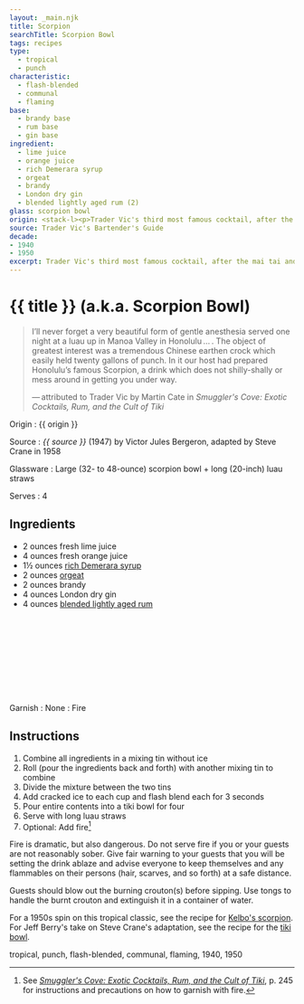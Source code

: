 ```yaml
---
layout: _main.njk
title: Scorpion
searchTitle: Scorpion Bowl
tags: recipes
type:
  - tropical
  - punch
characteristic:
  - flash-blended
  - communal
  - flaming
base:
  - brandy base
  - rum base
  - gin base
ingredient:
  - lime juice
  - orange juice
  - rich Demerara syrup
  - orgeat
  - brandy
  - London dry gin
  - blended lightly aged rum (2)
glass: scorpion bowl
origin: <stack-l><p>Trader Vic's third most famous cocktail, after the mai tai and the fog cutter. According to Martin Cate, Vic was inspired by a communal punch he drank at a luau in Hawaii and a <a href="https://en.wikipedia.org/wiki/Kava_culture" target="_blank" rel="external noopener">kava bowl ceremony</a> he witnessed in Micronesia.</p><p>Vic's 1947 recipe included lemon juice, gin, and white wine. He revised the recipe for single portions in the 1972 <cite>Trader Vic's Bartender's Guide</cite> reprint, omitting the gin and wine.<p><p>When Steve Crane, owner of the Luau in Beverly Hills, adapted the recipe in 1958 he swapped out the lemon juice in Trader Vic's recipe for lime juice and also dropped the white wine.</p></stack-l>
source: Trader Vic's Bartender's Guide
decade:
- 1940
- 1950
excerpt: Trader Vic's third most famous cocktail, after the mai tai and the fog cutter.
---
```

<!-- markdownlint-disable MD025 -->
# {{ title }} (a.k.a. Scorpion Bowl)
<!-- markdownlint-disable MD025 -->

> I’ll never forget a very beautiful form of gentle anesthesia served one night at a luau up in Manoa Valley in Honolulu&NoBreak;&thinsp;&NoBreak;…&NoBreak;&thinsp;&NoBreak;. The object of greatest interest was a tremendous Chinese earthen crock which easily held twenty gallons of punch. In it our host had prepared Honolulu’s famous Scorpion, a drink which does not shilly-shally or mess around in getting you under way.
>
> —&NoBreak;&thinsp;&NoBreak;attributed to Trader Vic by Martin Cate in <cite>Smuggler's Cove&colon; Exotic Cocktails, Rum, and the Cult of Tiki</cite>

Origin
  : {{ origin }}

Source
  : <cite><span data-pagefind-filter="Source">{{ source }}</span></cite> (1947) by  Victor Jules Bergeron, adapted by Steve Crane in 1958

Glassware
  : Large (32- to 48-ounce) scorpion bowl + long (20-inch) luau straws

Serves
  : 4

## Ingredients

* 2 ounces fresh lime juice
* 4 ounces fresh orange juice
* 1&frac12; ounces [rich Demerara syrup](/mixes/2-1-simple-syrup)
* 2 ounces [orgeat](/mixes/orgeat/)
* 2 ounces brandy
* 4 ounces London dry gin
* 4 ounces [blended lightly aged rum](/rums/04-rum-blended-lightly-aged/)<icon-l space="1em" class="bigger" label="(2)"><span class="with-icon"><svg class="icon"><use href="/assets/images/icons/circle-2.svg#circle-2"></use></svg></span></icon-l>

Garnish
  : <span data-pagefind-filter="Garnish">None</span>
  : <span data-pagefind-filter="Garnish">Fire</span>

## Instructions

1. Combine all ingredients in a mixing tin without ice
2. Roll (pour the ingredients back and forth) with another mixing tin to combine
3. Divide the mixture between the two tins
4. Add cracked ice to each cup and flash blend each for 3 seconds
5. Pour entire contents into a tiki bowl for four
6. Serve with long luau straws
7. Optional: Add fire[^1]

[^1]: See <cite><a href="https://www.smugglerscovesf.com/store/smugglers-cove-exotic-cocktails-rum-and-the-cult-of-tiki-signed" target="_blank" rel="external noopener">Smuggler's Cove&colon; Exotic Cocktails, Rum, and the Cult of Tiki</a></cite>, p. 245 for instructions and precautions on how to garnish with fire.

<tiki-callout type="danger">

  Fire is dramatic, but also dangerous. Do not serve fire if you or your guests are not reasonably sober. Give fair warning to your guests that you will be setting the drink ablaze and advise everyone to keep themselves and any flammables on their persons (hair, scarves, and so forth) at a safe distance.

  Guests should blow out the burning crouton(s) before sipping. Use tongs to handle the burnt crouton and extinguish it in a container of water.

</tiki-callout>

<tiki-callout type="tip">

  For a 1950s spin on this tropical classic, see the recipe for [Kelbo's scorpion](/recipes/kelbos-scorpion/). For Jeff Berry's take on Steve Crane's adaptation, see the recipe for the [tiki bowl](/recipes/tiki-bowl/).
</tiki-callout>

<div
  class="sr-only"
  data-cat[0]="Drink"
  data-type[0]="Tropical"
  data-type[1]="Punch"
  data-char[0]="Flash-blended"
  data-char[1]="Communal"
  data-char[2]="Flaming"
  data-base[0]="Brandy"
  data-base[1]="Rum/Cane spirits"
  data-base[2]="Gin"
  data-ingredient[0]="Lime juice"
  data-ingredient[1]="Orange juice"
  data-ingredient[2]="Rich Demerara syrup"
  data-ingredient[3]="Orgeat"
  data-ingredient[4]="Brandy"
  data-ingredient[5]="Gin, London dry"
  data-ingredient[6]="Blended lightly aged rum [2]"
  data-origin[0]="Trader Vic"
  data-origin[1]="Victor Bergeron"
  data-origin[2]="Steve Crane"
  data-glass[0]="Scorpion bowl"
  data-glass[1]="Scorpion bowl, large (32- to 48-ounce)"
  data-glass[2]="Luau straws"
  data-decade[0]="1940"
  data-decade[1]="1950"
  data-pagefind-filter="
    Category[data-cat[0]],
    Type[data-type[0]],
    Type[data-type[1]],
    Characteristic[data-char[0]],
    Characteristic[data-char[1]],
    Characteristic[data-char[2]],
    Base[data-base[0]],
    Base[data-base[1]],
    Base[data-base[2]],
    Ingredient[data-ingredient[0]],
    Ingredient[data-ingredient[1]],
    Ingredient[data-ingredient[2]],
    Ingredient[data-ingredient[3]],
    Ingredient[data-ingredient[4]],
    Ingredient[data-ingredient[5]],
    Ingredient[data-ingredient[6]],
    Origin[data-origin[0]],
    Origin[data-origin[1]],
    Origin[data-origin[2]],
    Glassware[data-glass[0]],
    Glassware[data-glass[1]],
    Glassware[data-glass[2]],
    Decade[data-decade[0]],
    Decade[data-decade[1]]
  "
>
</div>

<div class="keywords" aria-hidden>tropical, punch, flash-blended, communal, flaming, 1940, 1950</div>
